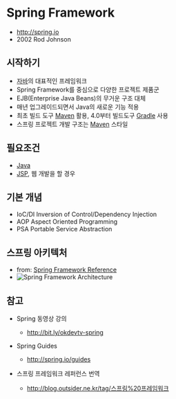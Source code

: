 # Spring Framework
* http://spring.io
* 2002 Rod Johnson

## 시작하기

* [자바](/mib/java)의 대표적인 프레임워크
* Spring Framework를 중심으로 다양한 프로젝트 제품군
* EJB(Enterprise Java Beans)의 무거운 구조 대체
* 매년 업그레이드되면서 Java의 새로운 기능 적용
* 최초 빌드 도구 [Maven](/mib/java/maven) 활용, 4.0부터 빌드도구 [Gradle](/mib/java/gradle) 사용
* 스프링 프로젝트 개발 구조는 [Maven](/mib/java/maven) 스타일

## 필요조건

* [Java](/mib/java)
* [JSP](/jsp.html), 웹 개발을 할 경우

## 기본 개념

* IoC/DI Inversion of Control/Dependency Injection
* AOP Aspect Oriented Programming
* PSA Portable Service Abstraction

## 스프링 아키텍처

* from: <a href="http://docs.spring.io/spring/docs/current/spring-framework-reference/htmlsingle/#spring-introduction" target="_blank">Spring Framework Reference</a>
* <img src="/images/spring/spring-overview.png" alt="Spring Framework Architecture">



## 참고

* Spring 동영상 강의
  * http://bit.ly/okdevtv-spring

* Spring Guides
  * http://spring.io/guides

* 스프링 프레임워크 레퍼런스 번역
  * http://blog.outsider.ne.kr/tag/스프링%20프레임워크
